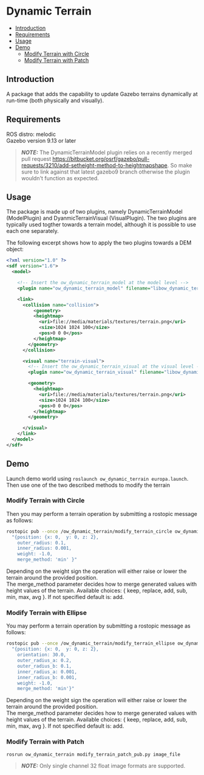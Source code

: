 # Dynamic Terrain

- [Introduction](#introduction)
- [Requirements](#requirements)
- [Usage](#usage)
- [Demo](#demo)
  - [Modify Terrain with Circle](#modify-terrain-with-circle)
  - [Modify Terrain with Patch](#modify-terrain-with-patch)

## Introduction

A package that adds the capability to update Gazebo terrains dynamically at run-time (both physically and visually).

## Requirements

ROS distro: melodic  
Gazebo version 9.13 or later

> **_NOTE:_** The DynamicTerrainModel plugin relies on a recently merged pull request
https://bitbucket.org/osrf/gazebo/pull-requests/3210/add-setheight-method-to-heightmapshape.
So make sure to link against that latest gazebo9 branch otherwise the plugin wouldn't function as expected.

## Usage

The package is made up of two plugins, namely DynamicTerrainModel (ModelPlugin) and DyanmicTerrainVisual (VisualPlugin).
The two plugins are typically used togther towards a terrain model, although it is possible to use each one separately.

The following excerpt shows how to apply the two plugins towards a DEM object:

```xml
<?xml version="1.0" ?>
<sdf version="1.6">
  <model>

    <!-- Insert the ow_dynamic_terrain_model at the model level -->
    <plugin name="ow_dynamic_terrain_model" filename="libow_dynamic_terrain_model.so" />

    <link>
      <collision name="collision">
          <geometry>
          <heightmap>
            <uri>file://media/materials/textures/terrain.png</uri>
            <size>1024 1024 100</size>
            <pos>0 0 0</pos>
          </heightmap>
        </geometry>
      </collision>

      <visual name="terrain-visual">
        <!-- Insert the ow_dynamic_terrain_visual at the visual level -->
        <plugin name="ow_dynamic_terrain_visual" filename="libow_dynamic_terrain_visual.so" />

        <geometry>
          <heightmap>
            <uri>file://media/materials/textures/terrain.png</uri>
            <size>1024 1024 100</size>
            <pos>0 0 0</pos>
          </heightmap>
        </geometry>

      </visual>
    </link>
  </model>
</sdf>
```

## Demo

Launch demo world using `roslaunch ow_dynamic_terrain europa.launch`. Then use one of the two described methods to
modify the terrain

### Modify Terrain with Circle

Then you may perform a terrain operation by submitting a rostopic message as follows:

```bash
rostopic pub --once /ow_dynamic_terrain/modify_terrain_circle ow_dynamic_terrain/modify_terrain_circle \
  "{position: {x: 0,  y: 0, z: 2},
    outer_radius: 0.1,
    inner_radius: 0.001,
    weight: -1.0,
    merge_method: 'min' }"
```

Depending on the weight sign the operation will either raise or lower the terrain around the provided position.  
The merge_method parameter decides how to merge generated values with height values of the terrain. Available choices:
{ keep, replace, add, sub, min, max, avg }. If not specified default is: add.  

### Modify Terrain with Ellipse

You may perform a terrain operation by submitting a rostopic message as follows:

```bash
rostopic pub --once /ow_dynamic_terrain/modify_terrain_ellipse ow_dynamic_terrain/modify_terrain_ellipse \
  "{position: {x: 0,  y: 0, z: 2},
    orientation: 30.0,
    outer_radius_a: 0.2,
    outer_radius_b: 0.1,
    inner_radius_a: 0.001,
    inner_radius_b: 0.001,
    weight: -1.0,
    merge_method: 'min'}"
```

Depending on the weight sign the operation will either raise or lower the terrain around the provided position.  
The merge_method parameter decides how to merge generated values with height values of the terrain. Available choices:
{ keep, replace, add, sub, min, max, avg }. If not specified default is: add. 

### Modify Terrain with Patch

```bash
rosrun ow_dynamic_terrain modify_terrain_patch_pub.py image_file
```

> **_NOTE:_** Only single channel 32 float image formats are supported.